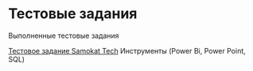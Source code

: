 # Тестовые задания
Выполненные тестовые задания

[Тестовое задание Samokat Tech](https://github.com/Valeratal/test_task/tree/main/samokat)  Инструменты (Power Bi, Power Point, SQL)
